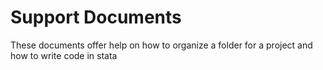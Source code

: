 # Support Documents

These documents offer help on how to organize a folder for a project and how to write code in stata
